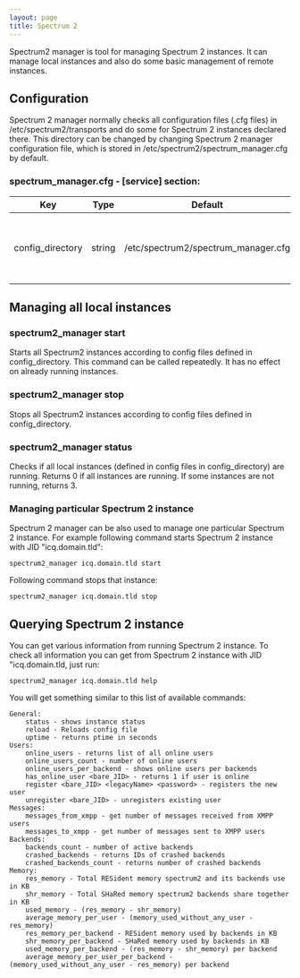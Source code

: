 ```yaml
---
layout: page
title: Spectrum 2
---
```


Spectrum2 manager is tool for managing Spectrum 2 instances. It can manage local instances and also do some basic management of remote instances.

## Configuration

Spectrum 2 manager normally checks all configuration files (.cfg files) in /etc/spectrum2/transports and do some for Spectrum 2 instances declared there.
This directory can be changed by changing Spectrum 2 manager configuration file, which is stored in /etc/spectrum2/spectrum_manager.cfg by default.

### spectrum_manager.cfg - [service] section:

Key | Type | Default | Description
----|------|---------|------------
config_directory | string | /etc/spectrum2/spectrum_manager.cfg | Directory where Spectrum2 configuration files are stored.

## Managing all local instances

### spectrum2_manager start

Starts all Spectrum2 instances according to config files defined in config_directory. This command can be called repeatedly. It has no effect on already running instances.

### spectrum2_manager stop

Stops all Spectrum2 instances according to config files defined in config_directory.

### spectrum2_manager status

Checks if all local instances (defined in config files in config_directory) are running. Returns 0 if all instances are running. If some instances are not running, returns 3.

### Managing particular Spectrum 2 instance

Spectrum 2 manager can be also used to manage one particular Spectrum 2 instance. For example following command starts Spectrum 2 instance with JID "icq.domain.tld":

	spectrum2_manager icq.domain.tld start

Following command stops that instance:

	spectrum2_manager icq.domain.tld stop

## Querying Spectrum 2 instance

You can get various information from running Spectrum 2 instance. To check all information you can get from Spectrum 2 instance with JID "icq.domain.tld, just run:

	spectrum2_manager icq.domain.tld help

You will get something similar to this list of available commands:

	General:
		status - shows instance status
		reload - Reloads config file
		uptime - returns ptime in seconds
	Users:
		online_users - returns list of all online users
		online_users_count - number of online users
		online_users_per_backend - shows online users per backends
		has_online_user <bare_JID> - returns 1 if user is online
		register <bare_JID> <legacyName> <password> - registers the new user
		unregister <bare_JID> - unregisters existing user
	Messages:
		messages_from_xmpp - get number of messages received from XMPP users
		messages_to_xmpp - get number of messages sent to XMPP users
	Backends:
		backends_count - number of active backends
		crashed_backends - returns IDs of crashed backends
		crashed_backends_count - returns number of crashed backends
	Memory:
		res_memory - Total RESident memory spectrum2 and its backends use in KB
		shr_memory - Total SHaRed memory spectrum2 backends share together in KB
		used_memory - (res_memory - shr_memory)
		average_memory_per_user - (memory_used_without_any_user - res_memory)
		res_memory_per_backend - RESident memory used by backends in KB
		shr_memory_per_backend - SHaRed memory used by backends in KB
		used_memory_per_backend - (res_memory - shr_memory) per backend
		average_memory_per_user_per_backend - (memory_used_without_any_user - res_memory) per backend


